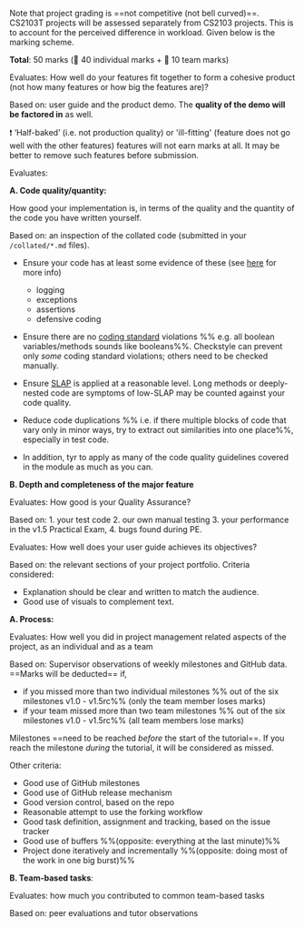 Note that project grading is ==not competitive (not bell curved)==. CS2103T projects will be assessed separately from CS2103 projects. This is to account for the perceived difference in workload. Given below is the marking scheme.

**Total**: 50 marks (:bust_in_silhouette: 40 individual marks + :busts_in_silhouette: 10 team marks)

<panel header="1. **Product features** [:busts_in_silhouette:][5 marks]" expanded>

Evaluates: How well do your features fit together to form a cohesive product (not how many features or how big the features are)?

Based on: user guide and the product demo. The **quality of the demo will be factored in** as well.

:exclamation: ‘Half-baked’ (i.e. not production quality) or 'ill-fitting' (feature does not go well with the other features) features will not earn marks at all. It may be better to remove such features before submission.

</panel>

<panel header="2. **Implementation** [:bust_in_silhouette:][15 marks]" expanded>

Evaluates: 

**A. Code quality/quantity:** 

How good your implementation is, in terms of the quality and the quantity of the code you have written yourself.

Based on: an inspection of the collated code (submitted in your `/collated/*.md` files).

<span id="code-quality-tips">

<panel header=":bulb: Tips: how to score high for code quality" no-close>

* Ensure your code has at least some evidence of these (see [here](../book/errorHandling/index.html) for more info)
  * logging
  * exceptions
  * assertions
  * defensive coding
  
* Ensure there are no [coding standard]({{java_coding_standard}}) violations %%&nbsp;e.g. all boolean variables/methods sounds like booleans%%. Checkstyle can prevent only _some_ coding standard violations; others need to be checked manually.

* Ensure [SLAP](../book/codeQuality/maximiseReadability/intermediate/index.html) is applied at a reasonable level. Long methods or deeply-nested code are symptoms of low-SLAP may be counted against your code quality.

* Reduce code duplications %%&nbsp;i.e. if there multiple blocks of code that vary only in minor ways, try to extract out similarities into one place%%, especially in test code. 

* In addition, tyr to apply as many of the <trigger trigger="click" for="modal:v15-codeQuality">code quality guidelines covered in the module</trigger> as much as you can.

</panel><p>

</span>

**B. Depth and completeness of the major feature**

</panel>

<panel header="3. **QA** [:bust_in_silhouette:][10 marks]" expanded>

Evaluates: How good is your Quality Assurance? 

Based on: 1. your test code 2. our own manual testing 3. your performance in the v1.5 Practical Exam, 4. bugs found during PE. 

<panel type="seamless" header="%%Click here for more info on v1.5 practical exam%%">
  <include src="project-v15.md#v15-practicalExam"/>
</panel>
<panel type="seamless" header="Expectations for writing automated tests:" expanded>
  <include src="project-testing.md#expectations"/>
</panel>
  
</panel>

<panel header="4. **Documentation** [:bust_in_silhouette:][10 marks]" expanded>

Evaluates: How well does your user guide achieves its objectives? 

Based on: the relevant sections of your project portfolio. Criteria considered:
* Explanation should be clear and written to match the audience.
* Good use of visuals to complement text.
    
</panel>
  
<panel header="5. **Project management** [:busts_in_silhouette: 5 + :bust_in_silhouette: 5 = 10 marks]" expanded>
<div id="project-management-grading"> 

**A. Process:** 

Evaluates: How well you did in project management related aspects of the project, as an individual and as a team 

Based on: Supervisor observations of weekly milestones and GitHub data. ==Marks will be deducted== if,
 * if you missed more than two individual milestones %%&nbsp;out of the six milestones v1.0 - v1.5rc%% (only the team member loses marks)
 * if your team missed more than two team milestones %%&nbsp;out of the six milestones v1.0 - v1.5rc%% (all team members lose marks)
 
Milestones ==need to be reached _before_ the start of the tutorial==. If you reach the milestone _during_ the tutorial, it will be considered as missed.
  
Other criteria:
* Good use of GitHub milestones
* Good use of GitHub release mechanism
* Good version control, based on the repo
* Reasonable attempt to use the forking workflow
* Good task definition, assignment and tracking, based on the issue tracker
* Good use of buffers %%(opposite: everything at the last minute)%%
* Project done iteratively and incrementally %%(opposite: doing most of the work in one big burst)%% 

**B. Team-based tasks**: 

Evaluates: how much you contributed to common team-based tasks

Based on: peer evaluations and tutor observations

<panel type="seamless" header="Admin {{ icon_embedding }} Project Scope → Examples of team tasks">
  <include src="project-scope.md#example-team-tasks"/>
</panel>

</div>
</panel>
<p/>

